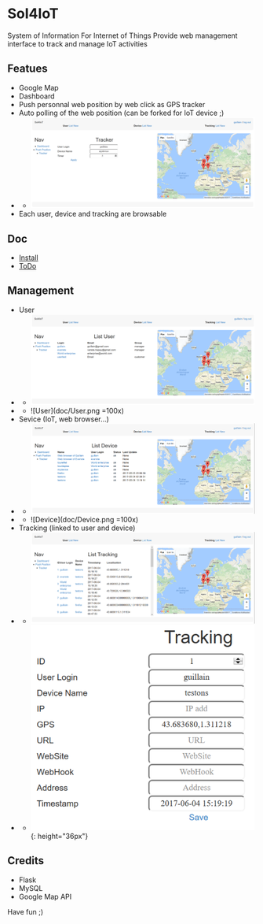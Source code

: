 # SoI4IoT
System of Information For Internet of Things
Provide web management interface to track and manage IoT activities

## Featues
* Google Map
* Dashboard
* Push personnal web position by web click as GPS tracker
* Auto polling of the web position (can be forked for IoT device ;)
* * ![Tracker](doc/Tracker.png)
* Each user, device and tracking are browsable

## Doc
* [Install](doc/install.md)
* [ToDo](doc/todo.md)

## Management
* User
* * ![List_User](doc/List_User.png)
* * ![User](doc/User.png =100x)
* Sevice (IoT, web browser...)
* * ![List_Device](doc/List_Device.png)
* * ![Device](doc/Device.png =100x)
* Tracking (linked to user and device)
* * ![List_Tracking](doc/List_Tracking.png)
* * ![Tracking](doc/Tracking.png){: height="36px"}

## Credits
* Flask
* MySQL
* Google Map API

Have fun ;)
